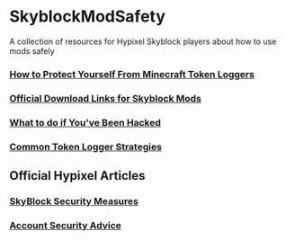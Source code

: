 # SkyblockModSafety
A collection of resources for Hypixel Skyblock players about how to use mods safely

### [How to Protect Yourself From Minecraft Token Loggers](how-to-protect-yourself-from-minecraft-token-loggers.md)
### [Official Download Links for Skyblock Mods](official-mod-download-links.md)
### [What to do if You've Been Hacked](hacked.md)
### [Common Token Logger Strategies](common-token-logger-strategies.md)

## Official Hypixel Articles

### [SkyBlock Security Measures](https://support.hypixel.net/hc/en-us/articles/5520970481042-SkyBlock-Security-Measures)
### [Account Security Advice](https://support.hypixel.net/hc/en-us/articles/360019538060-Account-Security-Advice)